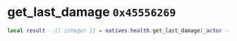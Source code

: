 # get_last_damage `0x45556269`

```lua
local result --[[ integer ]] = natives.health.get_last_damage(_actor --[[ integer ]])
```